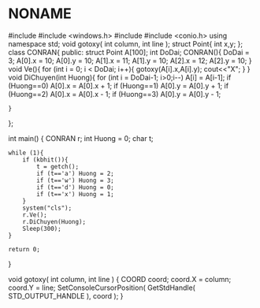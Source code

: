 # NONAME


#include <iostream>
#include <windows.h>
#include <cstdlib>
#include <conio.h>
using namespace std;
void gotoxy( int column, int line );
struct Point{
    int x,y;
};
class CONRAN{
public:
    struct Point A[100];
    int DoDai;
    CONRAN(){
        DoDai = 3;
        A[0].x = 10; A[0].y = 10;
        A[1].x = 11; A[1].y = 10;
        A[2].x = 12; A[2].y = 10;
    }
    void Ve(){
        for (int i = 0; i < DoDai; i++){
            gotoxy(A[i].x,A[i].y);
            cout<<"X";
        }
    }
    void DiChuyen(int Huong){
        for (int i = DoDai-1; i>0;i--)
            A[i] = A[i-1];
        if (Huong==0) A[0].x = A[0].x + 1;
        if (Huong==1) A[0].y = A[0].y + 1;
        if (Huong==2) A[0].x = A[0].x - 1;
        if (Huong==3) A[0].y = A[0].y - 1;

    }
};

int main()
{
    CONRAN r;
    int Huong = 0;
    char t;

    while (1){
        if (kbhit()){
            t = getch();
            if (t=='a') Huong = 2;
            if (t=='w') Huong = 3;
            if (t=='d') Huong = 0;
            if (t=='x') Huong = 1;
        }
        system("cls");
        r.Ve();
        r.DiChuyen(Huong);
        Sleep(300);
    }

    return 0;
}


void gotoxy( int column, int line )
  {
  COORD coord;
  coord.X = column;
  coord.Y = line;
  SetConsoleCursorPosition(
    GetStdHandle( STD_OUTPUT_HANDLE ),
    coord
    );
  }
